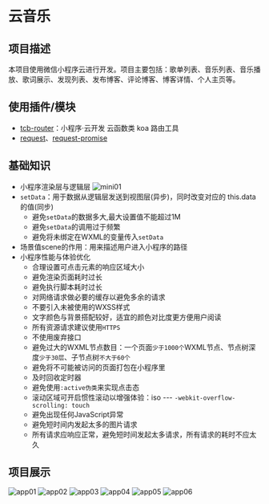 # 云音乐

## 项目描述

本项目使用微信小程序云进行开发。项目主要包括：歌单列表、音乐列表、音乐播放、歌词展示、发现列表、发布博客、评论博客、博客详情、个人主页等。

## 使用插件/模块

+ [tcb-router](https://github.com/TencentCloudBase/tcb-router)：小程序·云开发 云函数类 koa 路由工具
+ [request](https://github.com/request/request)、[request-promise](https://github.com/request/request-promise)

## 基础知识

+ 小程序渲染层与逻辑层
  ![mini01](./readme/images/mini01.png)
+ `setData`：用于数据从逻辑层发送到视图层(异步)，同时改变对应的 this.data 的值(同步)
  + 避免`setData`的数据多大,最大设置值不能超过1M
  + 避免`setData`的调用过于频繁
  + 避免将未绑定在WXML的变量传入`setData`
+ 场景值scene的作用：用来描述用户进入小程序的路径
+ 小程序性能与体验优化
  + 合理设置可点击元素的响应区域大小
  + 避免渲染页面耗时过长
  + 避免执行脚本耗时过长
  + 对网络请求做必要的缓存以避免多余的请求
  + 不要引入未被使用的WXSS样式
  + 文字颜色与背景搭配较好，适宜的颜色对比度更方便用户阅读
  + 所有资源请求建议使用`HTTPS`
  + 不使用废弃接口
  + 避免过大的WXML节点数目：一个页面`少于1000个`WXML节点、节点树深度`少于30层`、子节点树`不大于60个`
  + 避免将不可能被访问的页面打包在小程序里
  + 及时回收定时器
  + 避免使用`:active伪类`来实现点击态
  + 滚动区域可开启惯性滚动以增强体验：iso --- `-webkit-overflow-scrolling: touch`
  + 避免出现任何JavaScript异常
  + 避免短时间内发起太多的图片请求
  + 所有请求应响应正常，避免短时间发起太多请求，所有请求的耗时不应太久

## 项目展示

![app01](./readme/images/app01.png)
![app02](./readme/images/app02.png)
![app03](./readme/images/app03.png)
![app04](./readme/images/app04.png)
![app05](./readme/images/app05.png)
![app06](./readme/images/app06.png)
